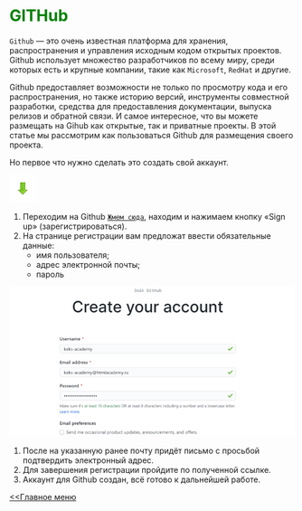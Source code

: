# <span style="color:green">GITHub</span>

``Github`` — это очень известная платформа для хранения, распространения и управления исходным кодом открытых проектов. Github использует множество разработчиков по всему миру, среди которых есть и крупные компании, такие как  ``Microsoft``, ``RedHat`` и другие.

Github предоставляет возможности не только по просмотру кода и его распространения, но также историю версий, инструменты совместной разработки, средства для предоставления документации, выпуска релизов и обратной связи. И самое интересное, что вы можете размещать на Gihub как открытые, так и приватные проекты. В этой статье мы рассмотрим как пользоваться Github для размещения своего проекта.

Но первое что нужно сделать это создать свой аккаунт.

![arrow_down](./assets/arrow_down.png)

  1. Переходим на Github [``Жмем сюда``](https://github.com/), находим и нажимаем кнопку «Sign up» (зарегистрироваться).
  2. На странице регистрации вам предложат ввести обязательные данные:
     * имя пользователя;
     * адрес электронной почты;
     * пароль
  
![registration@1x.png](./assets/registration@1x.png)

  1. После на указанную ранее почту придёт письмо с просьбой подтвердить электронный адрес.
  2. Для завершения регистрации пройдите по полученной ссылке.
  3. Аккаунт для Github создан, всё готово к дальнейшей работе.

[<<Главное меню](./readme.md)
